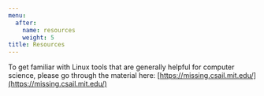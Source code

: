 ```yaml
---
menu:
  after:
    name: resources
    weight: 5
title: Resources
---
```



To get familiar with Linux tools that are generally helpful for computer science, please go through the material here:
[https://missing.csail.mit.edu/](https://missing.csail.mit.edu/)
